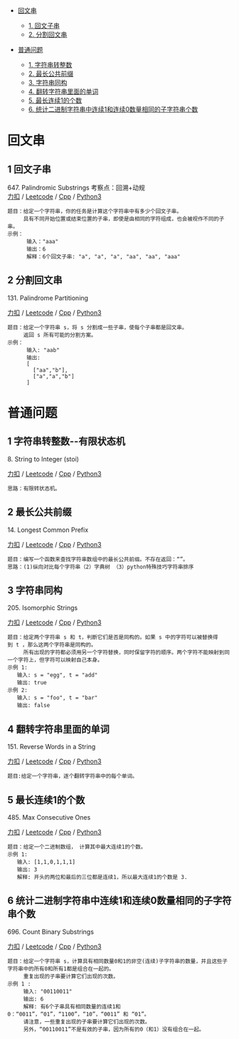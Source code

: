 <!-- GFM-TOC -->
* [回文串](#回文串)
    * [1. 回文子串](#1-回文子串)
    * [2. 分割回文串](#2-分割回文串)

    
* [普通问题](#普通问题)
    * [1. 字符串转整数](#1-字符串转整数--有限状态机)
    * [2. 最长公共前缀](#2-最长公共前缀)
    * [3. 字符串同构](#3-字符串同构)
    * [4. 翻转字符串里面的单词](#4-翻转字符串里面的单词)
    * [5. 最长连续1的个数](#5-最长连续1的个数)
    * [6. 统计二进制字符串中连续1和连续0数量相同的子字符串个数](#6-统计二进制字符串中连续1和连续0数量相同的子字符串个数)
<!-- GFM-TOC -->

# 回文串
## 1 回文子串
647\. Palindromic Substrings
考察点：回溯+动规   
[力扣](https://leetcode-cn.com/problems/palindromic-substrings/) / [Leetcode](https://leetcode.com/problems/palindromic-substrings/) / [Cpp](../ds_6_string/palindrome_string/L647-m.cpp) / [Python3](../python-algorithm/ds_6_string/palindrome_string/L647-m.py)
```
题目：给定一个字符串，你的任务是计算这个字符串中有多少个回文子串。
     具有不同开始位置或结束位置的子串，即使是由相同的字符组成，也会被视作不同的子串。
示例：
      输入："aaa"
      输出：6
      解释：6个回文子串: "a", "a", "a", "aa", "aa", "aaa"
```

## 2 分割回文串
131\. Palindrome Partitioning

[力扣](https://leetcode-cn.com/problems/palindrome-partitioning/) / [Leetcode](https://leetcode.com/problems/palindrome-partitioning/) / [Cpp](../ds_6_string/palindrome_string/L131-m.cpp) / [Python3](../python-algorithm/ds_6_string/palindrome_string/L131-m.py)
```
题目：给定一个字符串 s，将 s 分割成一些子串，使每个子串都是回文串。
     返回 s 所有可能的分割方案。
示例：
      输入: "aab"
      输出:
      [
        ["aa","b"],
        ["a","a","b"]
      ]
```



# 普通问题
## 1 字符串转整数--有限状态机
8\. String to Integer (stoi)

[力扣](https://leetcode-cn.com/problems/string-to-integer-atoi/) / [Leetcode](https://leetcode.com/problems/string-to-integer-atoi/) / [Cpp](../ds_6_string/L8.cpp) / [Python3](../python-algorithm/ds_6_string/palindrome_string/L8.py)
```
思路：有限转状态机。
```

## 2 最长公共前缀
14\. Longest Common Prefix

[力扣](https://leetcode-cn.com/problems/longest-common-prefix/) / [Leetcode](https://leetcode.com/problems/longest-common-prefix/) / [Cpp](../ds_6_string/L14.cpp) / [Python3](../python-algorithm/ds_6_string/palindrome_string/L14.py)
```
题目：编写一个函数来查找字符串数组中的最长公共前缀。不存在返回：“”。
思路：(1)纵向对比每个字符串（2）字典树 （3）python特殊技巧字符串排序
```

## 3 字符串同构
205\. Isomorphic Strings

[力扣](https://leetcode-cn.com/problems/isomorphic-strings/) / [Leetcode](https://leetcode.com/problems/isomorphic-strings/) / [Cpp](../ds_6_string/L205.cpp) / [Python3](../python-algorithm/ds_6_string/palindrome_string/L205.py)
```
题目：给定两个字符串 s 和 t，判断它们是否是同构的。如果 s 中的字符可以被替换得到 t ，那么这两个字符串是同构的。
     所有出现的字符都必须用另一个字符替换，同时保留字符的顺序。两个字符不能映射到同一个字符上，但字符可以映射自己本身。
示例 1:
   输入: s = "egg", t = "add"
   输出: true
示例 2:
   输入: s = "foo", t = "bar"
   输出: false
```

## 4 翻转字符串里面的单词
151\. Reverse Words in a String

[力扣](https://leetcode-cn.com/problems/reverse-words-in-a-string/) / [Leetcode](https://leetcode.com/problems/reverse-words-in-a-string/) / [Cpp](../ds_6_string/L151.cpp) / [Python3](../python-algorithm/ds_6_string/palindrome_string/L151.py)
```
题目:给定一个字符串，逐个翻转字符串中的每个单词。
```

## 5 最长连续1的个数
485\. Max Consecutive Ones

[力扣](https://leetcode-cn.com/problems/max-consecutive-ones/) / [Leetcode](https://leetcode.com/problems/max-consecutive-ones/) / [Cpp](../ds_6_string/L485.cpp) / [Python3](../python-algorithm/ds_6_string/palindrome_string/L485.py)
```
题目：给定一个二进制数组， 计算其中最大连续1的个数。
示例 1:
   输入: [1,1,0,1,1,1]
   输出: 3
   解释: 开头的两位和最后的三位都是连续1，所以最大连续1的个数是 3.
```

## 6 统计二进制字符串中连续1和连续0数量相同的子字符串个数
696\. Count Binary Substrings

[力扣](https://leetcode-cn.com/problems/count-binary-substrings/) / [Leetcode](https://leetcode.com/problems/count-binary-substrings/) / [Cpp](../ds_6_string/L696.cpp) / [Python3](../python-algorithm/ds_6_string/palindrome_string/L696.py)
```
题目：给定一个字符串 s，计算具有相同数量0和1的非空(连续)子字符串的数量，并且这些子字符串中的所有0和所有1都是组合在一起的。
     重复出现的子串要计算它们出现的次数。
示例 1 :
     输入: "00110011"
     输出: 6
     解释: 有6个子串具有相同数量的连续1和0：“0011”，“01”，“1100”，“10”，“0011” 和 “01”。
     请注意，一些重复出现的子串要计算它们出现的次数。
     另外，“00110011”不是有效的子串，因为所有的0（和1）没有组合在一起。
```


